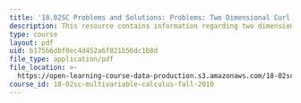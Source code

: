```yaml
---
title: '18.02SC Problems and Solutions: Problems: Two Dimensional Curl'
description: This resource contains information regarding two dimensional curl.
type: course
layout: pdf
uid: b175b6dbf0ec4d452a6f821b56dc1b8d
file_type: application/pdf
file_location: >-
  https://open-learning-course-data-production.s3.amazonaws.com/18-02sc-multivariable-calculus-fall-2010/b175b6dbf0ec4d452a6f821b56dc1b8d_MIT18_02SC_pb_64_comb.pdf
course_id: 18-02sc-multivariable-calculus-fall-2010
---
```


